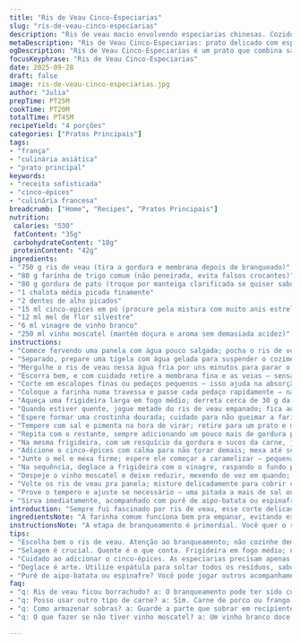 ```yaml
---
title: "Ris de Veau Cinco-Especiarias"
slug: "ris-de-veau-cinco-especiarias"
description: "Ris de veau macio envolvendo especiarias chinesas. Cozido com uma camada crocante de farinha, dourado em gordura de pato, depois envolto numa calda reduzida de vinho moscatel, mel e vinagre branco. Aroma forte do cinco-épices se mistura à doçura do mel, criando contraste intenso. Método rápido de branqueamento para garantir textura perfeita, sem borrachudos. Receita adaptada para quem busca sabor refinado e toque exótico, incorporando tinturas orientais e equilíbrio ácido-doce."
metaDescription: "Ris de Veau Cinco-Especiarias: prato delicado com especiarias asiáticas, crocante e aromático; uma experiência exótica e refinada."
ogDescription: "Ris de Veau Cinco-Especiarias é um prato que combina sabores exóticos e refinados, perfeito para momentos especiais na cozinha."
focusKeyphrase: "Ris de Veau Cinco-Especiarias"
date: 2025-09-28
draft: false
image: ris-de-veau-cinco-especiarias.jpg
author: "Julia"
prepTime: PT25M
cookTime: PT20M
totalTime: PT45M
recipeYield: "4 porções"
categories: ["Pratos Principais"]
tags:
- "frança"
- "culinária asiática"
- "prato principal"
keywords:
- "receita sofisticada"
- "cinco-épices"
- "culinária francesa"
breadcrumb: ["Home", "Recipes", "Pratos Principais"]
nutrition: 
 calories: "530"
 fatContent: "35g"
 carbohydrateContent: "18g"
 proteinContent: "42g"
ingredients:
- "750 g ris de veau (tira a gordura e membrana depois de branqueado)"
- "80 g farinha de trigo comum (não peneirada, evita falsos crocantes)"
- "80 g gordura de pato (troque por manteiga clarificada se quiser sabor mais delicado)"
- "1 chalota média picada finamente"
- "2 dentes de alho picados"
- "15 ml cinco-epices em pó (procure pela mistura com muito anis estrelado e canela)"
- "12 ml mel de flor silvestre"
- "6 ml vinagre de vinho branco"
- "250 ml vinho moscatel (mantém doçura e aroma sem demasiada acidez)"
instructions:
- "Comece fervendo uma panela com água pouco salgada; pocha o ris de veau por uns 4 minutos, até firmar mas sem endurecer."
- "Separado, prepare uma tigela com água gelada para suspender o cozimento logo após tirar do fogo;"
- "Mergulhe o ris de veau nessa água fria por uns minutos para parar o cozimento e facilitar a manipulação."
- "Escorra bem, e com cuidado retire a membrana fina e as veias – sensação ruim ficar com pedacinhos duros apesar do cozimento."
- "Corte em escalopes finas ou pedaços pequenos – isso ajuda na absorção da farinha e no cozimento uniforme."
- "Coloque a farinha numa travessa e passe cada pedaço rapidamente – nada de acumular farinha, só uma leve camada."
- "Aqueça uma frigideira larga em fogo médio; derreta cerca de 30 g da gordura de pato (isso dá um sabor incrível, mas pode usar manteiga sem sal se cortar gorduras)."
- "Quando estiver quente, jogue metade do ris de veau empanado; fica aquele chiado gostoso de carne selando, dourando lentamente."
- "Espere formar uma crostinha dourada; cuidado para não queimar a farinha – sombra amarelada é o sinal."
- "Tempere com sal e pimenta na hora de virar; retire para um prato e mantenha aquecido num forno baixo."
- "Repita com o restante, sempre adicionando um pouco mais de gordura para não grudar e garantir cor."
- "Na mesma frigideira, com um resquício da gordura e sucos da carne, jogue a chalota e o alho; mexa com fogo médio até ficarem translúcidos e liberar aroma."
- "Adicione o cinco-épices com calma para não torar demais; mexa até sentir que a mistura começou a perfumar a cozinha – isso indica que as especiarias despertaram o sabor."
- "Junte o mel e mexa firme; espere ele começar a caramelizar – pequenas bolhas douradas são seu guia para não extravasar e amargar."
- "Na sequência, deglace a frigideira com o vinagre, raspando o fundo para soltar os pedaços grudados, aproveitando aquele sabor intenso."
- "Despeje o vinho moscatel e deixe reduzir, mexendo de vez em quando; a textura certa é quando a calda fica viscosa, grudando nas costas da colher."
- "Volte os ris de veau pra panela; misture delicadamente para cobrir cada pedaço com essa calda perfumada, mas sem quebrar a crosta."
- "Prove o tempero e ajuste se necessário – uma pitada a mais de sal ou um toque de pimenta do reino pode equilibrar."
- "Sirva imediatamente, acompanhado com purê de aipo-batata ou espinafre refogado – ambos agregam textura e neutralizam o sabor potente."
introduction: "Sempre fui fascinado por ris de veau, esse corte delicado que parece simples, mas que guarda muita complexidade. No começo, fazia puro, só sal e manteiga: gostoso, mas monótono. A descoberta do cinco-épices foi um divisor de águas; o aroma da canela, anis e cravo transforma a textura amanteigada numa explosão de sabores intensa e exótica. O segredo está no choque térmico – branqueamento pra garantir leveza e remoção das impurezas, depois a selagem com farinha que protege da cozimento direto e intensifica a crocância. A redução da calda tem que ter tempo, até caramelizar o mel, equilibrar acidez e doçura. Um prato para quem entende do assunto."
ingredientsNote: "A farinha comum funciona bem pra empanar, evitando excessos que podem pesar ou ficar cru. Gordura de pato é essencial pra sabor, mas manteiga clarificada é bom substituto. Eliminando lactose e ovos, o prato fica mais leve e acessível. Cinco-épices é uma mistura que varia; prefiro a autêntica que tem canela forte e anis estrelado, faz toda diferença no aroma final. Vinagre de vinho branco ajuda a quebrar a doçura do mel, evitando que fique enjoativo demais. Se não tiver vinho moscatel, um vinho branco doce ou até suco de maçã pode entrar na dança, desde que reduza bem pra espessar."
instructionsNote: "A etapa de branqueamento é primordial. Você quer o ris de veau firme, mas ainda macio; por isso gelar rápido é indispensável pra parar cozimento e preservar a textura. Tirar as membranas com calma evita acúmulo de fibras duras. Na hora da selagem, o calor não pode estar baixo demais – tem que ouvir aquele chiar vigoroso sem queimar a farinha; assim a casquinha fica crocante e cor correta. Na redução da calda, nada de acelerar fogo. Tempo e atenção à cor devem guiar você. Quando começa a ficar brilhante e menos líquido – perfeito para envolver a carne. Uma colher molhada na calda e aquela textura viscosa é seu melhor termômetro."
tips:
- "Escolha bem o ris de veau. Atenção ao branqueamento; não cozinhe demais. Outros cortes não vão ter a mesma textura. Vegano? Tente tofu ou seitan, mas precisa adaptar o tempero."
- "Selagem é crucial. Quente é o que conta. Frigideira em fogo médio; não queime a farinha. Um aviso: ponto certo é quando vê crocância e dourado. Adicione mais gordura se necessário, mas não encharque."
- "Cuidado ao adicionar o cinco-épices. As especiarias precisam apenas despertar. Sentir o aroma é a chave. Use em quantidade moderada, não estrague com muita intensidade. Sinta o equilíbrio entre doce e picante."
- "Deglace é arte. Utilize espátula para soltar todos os resíduos, sabor intenso. Com o mel, vá devagar. Não queira que amargue. Se não ficar espesso o suficiente, deixe reduzir mais antes de finalizar."
- "Purê de aipo-batata ou espinafre? Você pode jogar outros acompanhamentos. Tente arroz, mas atenção ao tempero. Diferença dramática no resultado. Equilibre textura e sabor para não ofuscar o prato principal."
faq:
- "q: Ris de veau ficou borrachudo? a: O branqueamento pode ter sido curto. Se não gelou rápido, tendeu ao borrachudo. Marque o tempo; não deixe descanso."
- "q: Posso usar outro tipo de carne? a: Sim. Carne de porco ou frango também funcionam. Mas ajuste o tempo de cozimento. Cada carne tem sua particularidade."
- "q: Como armazenar sobras? a: Guarde a parte que sobrar em recipiente hermético. Refrigere e consuma em até dois dias. Reaquecendo, faça em fogo baixo."
- "q: O que fazer se não tiver vinho moscatel? a: Um vinho branco doce é uma opção. Se não tiver, suco de maçã pode rolar. Reduza como se fosse vinho para adicionar sabor."

---
```

